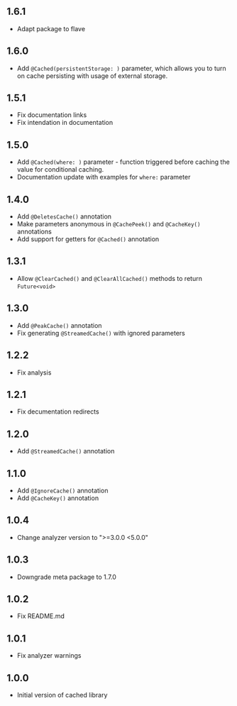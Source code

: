 ## 1.6.1

* Adapt package to flave

## 1.6.0

* Add `@Cached(persistentStorage: )` parameter, which allows you to turn on cache persisting with usage of external storage.

## 1.5.1

* Fix documentation links
* Fix intendation in documentation
  
## 1.5.0

* Add `@Cached(where: )` parameter - function triggered before caching the value for conditional caching.
* Documentation update with examples for `where:` parameter

## 1.4.0

* Add `@DeletesCache()` annotation
* Make parameters anonymous in `@CachePeek()` and `@CacheKey()` annotations
* Add support for getters for `@Cached()` annotation

## 1.3.1

* Allow `@ClearCached()` and `@ClearAllCached()` methods to return `Future<void>`

## 1.3.0

* Add `@PeakCache()` annotation
* Fix generating `@StreamedCache()` with ignored parameters

## 1.2.2

* Fix analysis

## 1.2.1

* Fix decumentation redirects

## 1.2.0

* Add `@StreamedCache()` annotation

## 1.1.0

* Add `@IgnoreCache()` annotation
* Add `@CacheKey()` annotation

## 1.0.4

* Change analyzer version to ">=3.0.0 <5.0.0"

## 1.0.3

* Downgrade meta package to 1.7.0

## 1.0.2

* Fix README.md

## 1.0.1

* Fix analyzer warnings

## 1.0.0

* Initial version of cached library
